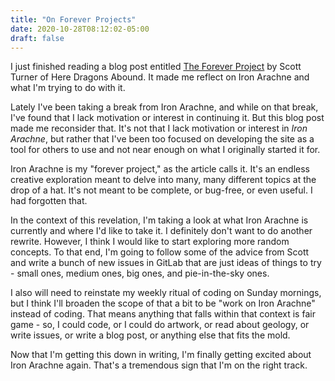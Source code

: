 ```yaml
---
title: "On Forever Projects"
date: 2020-10-28T08:12:02-05:00
draft: false
---
```


I just finished reading a blog post entitled [The Forever Project](https://heredragonsabound.blogspot.com/2020/02/the-forever-project.html) by
Scott Turner of Here Dragons Abound. It made me
reflect on Iron Arachne and what I'm trying to do with it.

Lately I've been taking a break from Iron Arachne, and while on that
break, I've found that I lack motivation or interest in continuing it.
But this blog post made me reconsider that. It's not that I lack motivation
or interest in _Iron Arachne_, but rather that I've been too focused
on developing the site as a tool for others to use and not near enough
on what I originally started it for.

Iron Arachne is my "forever project," as the article calls it. It's an
endless creative exploration meant to delve into many, many different
topics at the drop of a hat. It's not meant to be complete, or bug-free,
or even useful. I had forgotten that.

In the context of this revelation, I'm taking a look at what Iron Arachne
is currently and where I'd like to take it. I definitely don't want to do
another rewrite. However, I think I would like to start exploring more random
concepts. To that end, I'm going to follow some of the advice from Scott
and write a bunch of new issues in GitLab that are just ideas of things to
try - small ones, medium ones, big ones, and pie-in-the-sky ones.

I also will need to reinstate my weekly ritual of coding on Sunday mornings,
but I think I'll broaden the scope of that a bit to be "work on Iron Arachne"
instead of coding. That means anything that falls within that context is fair
game - so, I could code, or I could do artwork, or read about geology, or write
issues, or write a blog post, or anything else that fits the mold.

Now that I'm getting this down in writing, I'm finally getting excited about
Iron Arachne again. That's a tremendous sign that I'm on the right
track.
